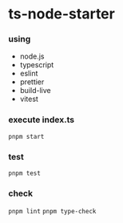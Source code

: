 # ts-node-starter

### using

- node.js
- typescript
- eslint
- prettier
- build-live
- vitest

### execute index.ts

`pnpm start`

### test

`pnpm test`

### check

`pnpm lint`
`pnpm type-check`
